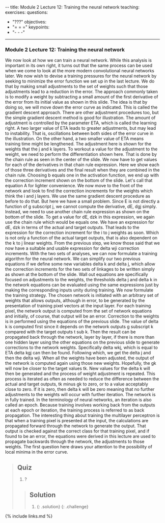 --
title: Module 2 Lecture 12: Training the neural network
teaching: 
exercises: 
questions:
- "???"
objectives:
- "= = ="
keypoints:
- "- - -"
---
### Module 2 Lecture 12: Training the neural network

We now look at how we can train a neural network. While this analysis is important in its own right, it turns out that the same process can be used when we come to look at the more modern convolutional neural networks later. We now wish to devise a training pressures for the neural network by seeking to minimize the error function we set up in the last lecture. We do that by making small adjustments to the set of weights such that those adjustments lead to a reduction in the error. The approach commonly taken is to modify a weight by subtracting a small amount of the first derivative of the error from its initial value as shown in this slide. The idea is that by doing so, we will move down the error curve as indicated. This is called the gradient descent approach. There are other adjustment procedures too, but the simple gradient descent method is good for illustration. The amount of adjustment is controlled by the parameter ETA, which is called the learning right. A two larger value of ETA leads to greater adjustments, but may lead to instability. That is, oscillations between both sides of the error curve in the illustration. On the other hand, a two smaller value of ETA means training time might be lengthened. The adjustment here is shown for the weights that the j and k layers. To workout a value for the adjustment to the weight, we need to perform the differentiation shown here. That is done by the chain rule as seen in the center of the slide. We now have to get values for each of the derivatives in that chain rule expression. Here we show each of those three derivatives and the final result when they are combined in the chain rule. Choosing b equals one in the activation function, we end up with the correction increment shown on the bottom of the slide. Let's call that equation A for lighter convenience. We now move to the front of the network and look to find the correction increments for the weights which think the i and j layers. We use the same gradient descent procedure as before to do that. But here we have a small problem. Since E is not directly a function of g subscript j, we cannot compute the derivative, dE, dgj simply. Instead, we need to use another chain rule expression as shown on the bottom of the slide. To get a value for dE, dzk in this expression, we again use the chain rule which would be equals one. We have an expression for dE, dzk in terms of the actual and target outputs. That leads to the expression for the correction increment for the i to j weights as soon. Which is not only a function of the actual target outputs, that is also dependent on the k to j linear weights. From the previous step, we know those said that we now have a suitable and usable expression for delta wji correction increments. With the two sets of analyses, we can now formulate a training algorithm for the neural network. We can simplify our two previous equations if we define some new variables delta k and delta j, which allow the correction increments for the two sets of linkages to be written simply as shown at the bottom of the slide. Wall out equations are specifically focused on adjustments to the weights, the thresholds delta j and delta k in the network equations can be evaluated using the same expressions just by making the corresponding inputs unity during training. We now formulate the training strategy. The chosen network is initiated with an arbitrary set of weights that allows outputs, although in error, to be generated by the presentation of training pixel vectors at the input layer. For each training pixel, the network output is computed from the set of network equations and initially, of course, that output will be an error. Correction to the weights is in performed using the equations of the previous slide. The value of delta k is computed first since it depends on the network outputs g subscript k compared with the target outputs t sub k. Then the result can be propagated back through the network, layer by layer, if there is more than one hidden layer using the other equations on the previous slide to generate corrections to the network weights. Specifically delta wkj, which is equal to ETA delta kgj can then be found. Following which, we get the delta j and then the delta wji. When all the weights have been adjusted, the output of the network is computed again using those new weights. Hopefully, the gk will now be closer to the target values tk. New values for the delta k will then be generated and the process of weight adjustment is repeated. This process is iterated as often as needed to reduce the difference between the actual and target outputs, tk minus gk to zero, or to a value acceptably close to zero. If it is zero, then delta k will be zero meaning that no further adjustments to the weights will occur with further iteration. The network is in fully trained. In the terminology of neural networks, an iteration is also called an epoch. Because training involves working back from the outputs at each epoch or iteration, the training process is referred to as back propagation. The interesting thing about training the multilayer perceptron is that when a training pixel is presented at the input, the calculations are propagated forward through the network to generate the output. That output is checked against the correct class for that training pixel, and if found to be an error, the equations were derived in this lecture are used to propagate backwards through the network, the adjustments to those weights. The first question here draws your attention to the possibility of local minima in the error curve. 

> ## Quiz
>
> 1. ?
>
> > ## Solution
> >
> > 1. 
> >    {: .solution}
> >    {: .challenge}

{% include links.md %}
